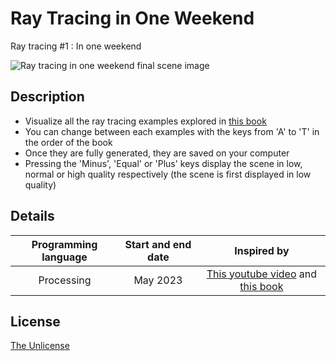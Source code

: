 # Ray Tracing in One Weekend

Ray tracing #1 : In one weekend

![Ray tracing in one weekend final scene image](https://github.com/marceline-tavernier/ray-tracing-weekend/assets/120074055/8e7d9b6f-2ef6-48f0-a53b-9931ca53fa7a)

## Description
- Visualize all the ray tracing examples explored in [this book](https://raytracing.github.io/books/RayTracingInOneWeekend.html)
- You can change between each examples with the keys from 'A' to 'T' in the order of the book
- Once they are fully generated, they are saved on your computer
- Pressing the 'Minus', 'Equal' or 'Plus' keys display the scene in low, normal or high quality respectively (the scene is first displayed in low quality)

## Details
| Programming language | Start and end date | Inspired by |
| :---: | :---: | :---: |
| Processing | May 2023 | [This youtube video](https://youtu.be/Qz0KTGYJtUk) and [this book](https://raytracing.github.io/books/RayTracingInOneWeekend.html) |


## License

[The Unlicense](LICENSE)
